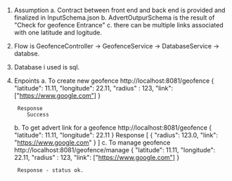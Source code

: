 1. Assumption
   a. Contract between front end and back end is provided and finalized in InputSchema.json
   b. AdvertOutpurSchema is the result of "Check for geofence Entrance"
   c. there can be multiple links associated with one latitude and logitude.

2. Flow is
    GeofenceController -> GeofenceService -> DatabaseService -> databse.
3. Database i used is sql.
4. Enpoints
    a. To create new geofence     http://localhost:8081/geofence
        {
            "latitude": 11.11,
            "longitude": 22.11,
            "radius" : 123,
            "link": ["https://www.google.com"]
        }

        Response
           Success
     b.  To get advert link for a geofence     http://localhost:8081/geofence
                 {
                     "latitude": 11.11,
                     "longitude": 22.11
                 }
        Response
                 [
                     {
                         "radius": 123.0,
                         "link": "https://www.google.com"
                     }
                 ]
    c. To manage geofence     http://localhost:8081/geofence/manage
        {
            "latitude": 11.11,
            "longitude": 22.11,
            "radius" : 123,
            "link": ["https://www.google.com"]
        }

        Response - status ok.
